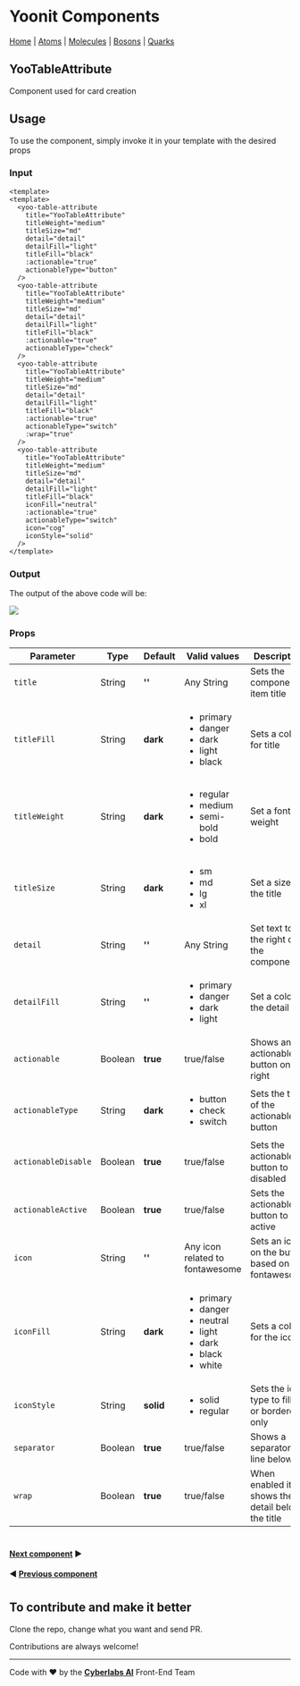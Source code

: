 # Yoonit Components

[Home](https://github.com/Yoonit-Labs/vue-yoonit-components/blob/development/README.md) | [Atoms](https://github.com/Yoonit-Labs/vue-yoonit-components/blob/development/README.md#atoms) | [Molecules](https://github.com/Yoonit-Labs/vue-yoonit-components/blob/development/README.md#molecules) | [Bosons](https://github.com/Yoonit-Labs/vue-yoonit-components/blob/development/README.md#bosons) | [Quarks](https://github.com/Yoonit-Labs/vue-yoonit-components/blob/development/README.md#quarks)

## YooTableAttribute

Component used for card creation

## Usage

To use the component, simply invoke it in your template with the desired props

### Input
```vue
<template>
<template>
  <yoo-table-attribute
    title="YooTableAttribute"
    titleWeight="medium"
    titleSize="md"
    detail="detail"
    detailFill="light"
    titleFill="black"
    :actionable="true"
    actionableType="button"
  />
  <yoo-table-attribute
    title="YooTableAttribute"
    titleWeight="medium"
    titleSize="md"
    detail="detail"
    detailFill="light"
    titleFill="black"
    :actionable="true"
    actionableType="check"
  />
  <yoo-table-attribute
    title="YooTableAttribute"
    titleWeight="medium"
    titleSize="md"
    detail="detail"
    detailFill="light"
    titleFill="black"
    :actionable="true"
    actionableType="switch"
    :wrap="true"
  />
  <yoo-table-attribute
    title="YooTableAttribute"
    titleWeight="medium"
    titleSize="md"
    detail="detail"
    detailFill="light"
    titleFill="black"
    iconFill="neutral"
    :actionable="true"
    actionableType="switch"
    icon="cog"
    iconStyle="solid"
  />
</template>
```
### Output

The output of the above code will be:

<img src="https://github.com/Yoonit-Labs/vue-yoonit-components/blob/feature/readme/public/readme-img/postcard.png">

### Props

| Parameter          | Type    | Default | Valid values                              | Description                                    | Required |
|--------------------|---------|---------|-------------------------------------------|------------------------------------------------|----------|
| `title`            | String  | **''**  | Any String                                | Sets the component item title                  | true    |
| `titleFill`        | String  | **dark**    | <ul><li>primary</li><li>danger</li><li>dark</li><li>light</li><li>black</li></ul> | Sets a color for title | false    |
| `titleWeight`      | String  | **dark**    | <ul><li>regular</li><li>medium</li><li>semi-bold</li><li>bold</li></ul> | Set a font weight | false    |
| `titleSize`        | String  | **dark**    | <ul><li>sm</li><li>md</li><li>lg</li><li>xl</li></ul> | Set a size for the title   | false    |
| `detail`           | String  |   **''**    | Any String  | Set text to the right of the component  | false    |
| `detailFill`       | String  |   **''**    | <ul><li>primary</li><li>danger</li><li>dark</li><li>light</li></ul> | Set a color to the detail  | false    |
| `actionable`       | Boolean | **true**    | true/false                                | Shows an actionable button on the right    | false     |
| `actionableType`   | String  | **dark**    | <ul><li>button</li><li>check</li><li>switch</li></ul> | Sets the type of the actionable button   | false    |
| `actionableDisable`| Boolean | **true**    | true/false   | Sets the actionable button to disabled   | false     |
| `actionableActive` | Boolean | **true**    | true/false   | Sets the actionable button to active     | false     |
| `icon`             | String  |   **''**    | Any icon related to fontawesome           | Sets an icon on the button based on fontawesome| false    |
| `iconFill`         | String  | **dark**    | <ul><li>primary</li><li>danger</li><li>neutral</li><li>light</li><li>dark</li><li>black</li><li>white</li></ul>           | Sets a color for the icon                      | false    |
| `iconStyle`        | String  | **solid**   | <ul><li>solid</li><li>regular</li>        | Sets the icon type to filled or bordered only  | false    |
| `separator`        | Boolean | **true**    | true/false                                | Shows a separator line below                | false     |
| `wrap`             | Boolean | **true**    | true/false                                | When enabled it shows the detail below the title                  | false     |
#

 #### [**Next component**](../TableCard/README.md) :arrow_forward:

 #### :arrow_backward: [**Previous component**](../SelectButton/README.md)

#

## To contribute and make it better

Clone the repo, change what you want and send PR.

Contributions are always welcome!

---

Code with ❤ by the [**Cyberlabs AI**](https://cyberlabs.ai/) Front-End Team
